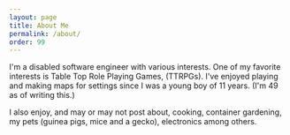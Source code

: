 ```yaml
---
layout: page
title: About Me
permalink: /about/
order: 99
---
```


I'm a disabled software engineer with various interests. One of my favorite interests is Table Top Role Playing Games, (TTRPGs). 
I've enjoyed playing and making maps for settings since I was a young boy of 11 years. (I'm 49 as of writing this.)

I also enjoy, and may or may not post about, cooking, container gardening, my pets (guinea pigs, mice and a gecko), electronics
among others. 
